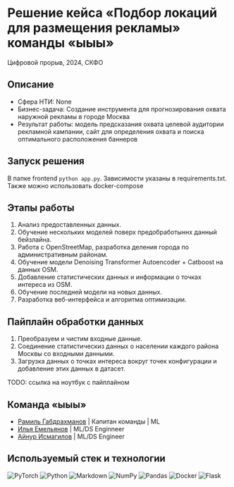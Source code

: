 # Решение кейса «Подбор локаций для размещения рекламы» команды «ыыы»
Цифровой прорыв, 2024, СКФО

## Описание

- Сфера НТИ: None
- Бизнес-задача: Создание инструмента для прогнозирования охвата наружной рекламы в городе Москва
- Результат работы: модель предсказания охвата целевой аудитории рекламной кампании, сайт для определения охвата и поиска оптимального расположения баннеров

## Запуск решения
В папке frontend ```python app.py```. Зависимости указаны в requirements.txt.
Также можно использовать docker-compose

## Этапы работы

1. Анализ предоставленных данных.
2. Обучение нескольких моделей поверх предобработыннх данный бейзлайна.
3. Работа с OpenStreetMap, разработка деления города по административным районам.
4. Обучение модели Denoising Transformer Autoencoder + Catboost на данных OSM.
5. Добавление статистических данных и информации о точках интереса из OSM.
6. Обучение последней модели на новых данных.
7. Разработка веб-интерфейса и алгоритма оптимизации.

## Пайплайн обработки данных

1. Преобразуем и чистим входные данные.
2. Соединение статистическиз данных о населении каждого района Москвы со входными данными.
3. Загрузка данных о точках интереса вокруг точек конфигурации и добавление этих данных в датасет.

TODO: ссылка на ноутбук с пайплайном

## Команда «ыыы»
- [Рамиль Габдрахманов](https://github.com/Ramil2911) | Капитан команды | ML
- [Илья Емельянов](https://github.com/hornetio) | ML/DS Enginneer
- [Айнур Исмагилов](https://github.com/Hopper789) | ML/DS Engineer

## Используемый стек и технологии

![PyTorch](https://img.shields.io/badge/PyTorch-%23EE4C2C.svg?style=for-the-badge&logo=PyTorch&logoColor=white)
![Python](https://img.shields.io/badge/python-3670A0?style=for-the-badge&logo=python&logoColor=ffdd54)
![Markdown](https://img.shields.io/badge/markdown-%23000000.svg?style=for-the-badge&logo=markdown&logoColor=white)
![NumPy](https://img.shields.io/badge/numpy-%23013243.svg?style=for-the-badge&logo=numpy&logoColor=white)
![Pandas](https://img.shields.io/badge/pandas-%23150458.svg?style=for-the-badge&logo=pandas&logoColor=white)
![Docker](https://img.shields.io/badge/docker-%230db7ed.svg?style=for-the-badge&logo=docker&logoColor=white)
![Flask](https://img.shields.io/badge/flask-%23000.svg?style=for-the-badge&logo=flask&logoColor=white)

